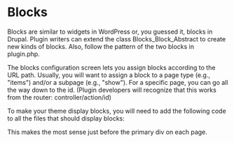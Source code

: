Blocks
======


Blocks are similar to widgets in WordPress or, you guessed it, blocks in Drupal.
Plugin writers can extend the class Blocks_Block_Abstract to create new kinds of blocks. Also, follow the pattern of the two blocks in plugin.php.

The blocks configuration screen lets you assign blocks according to the URL path. Usually, you will want to assign a block to a page type (e.g., "items") and/or a subpage (e.g., "show"). For a specific page, you can go all the way down to the id. (Plugin developers will recognize that this works from the router: controller/action/id)

To make your theme display blocks, you will need to add the following code to all the files that should display blocks:

<div class="blocks" style="float: right">
<?php echo blocks(); ?>
</div>

This makes the most sense just before the primary div on each page.
